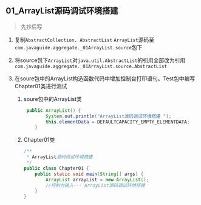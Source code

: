 
## 01_ArrayList源码调试环境搭建

> 先抄后写

1. 复制`AbstractCollection`、`AbstractList` `ArrayList`源码至`com.javaguide.aggregate._01ArrayList.source`包下

2. 将source包下`ArrayList`对`java.util.AbstractList`的引用全部改为引用`com.javaguide.aggregate._01ArrayList.source.AbstractList`

3. 在soure包中的ArrayList构造函数代码中增加控制台打印语句。Test包中编写Chapter01类进行测试

    1. soure包中的ArrayList类

       ```java
        public ArrayList() {
               System.out.println("ArrayList源码调试环境搭建 ");
               this.elementData = DEFAULTCAPACITY_EMPTY_ELEMENTDATA;
           }
       ```

    2. Chapter01类

       ```java
       /**
        * ArrayList源码调试环境搭建
        */
       public class Chapter01 {
           public static void main(String[] args) {
               ArrayList arrayList = new ArrayList();
               //控制台输入--- ArrayList源码调试环境搭建
           }
       }
       ```

      
